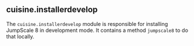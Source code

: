 ## cuisine.installerdevelop

The `cuisine.installerdevelop` module is responsible for installing JumpScale 8 in development mode. It contains a method `jumpscale8` to do that locally.